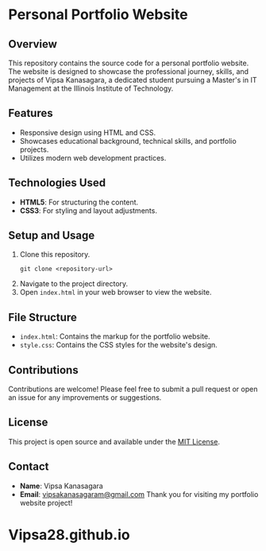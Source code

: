 # Personal Portfolio Website

## Overview

This repository contains the source code for a personal portfolio website. The website is designed to showcase the professional journey, skills, and projects of Vipsa Kanasagara, a dedicated student pursuing a Master's in IT Management at the Illinois Institute of Technology.

## Features

- Responsive design using HTML and CSS.
- Showcases educational background, technical skills, and portfolio projects.
- Utilizes modern web development practices.

## Technologies Used

- **HTML5**: For structuring the content.
- **CSS3**: For styling and layout adjustments.

## Setup and Usage

1. Clone this repository.
   ```
   git clone <repository-url>
   ```
2. Navigate to the project directory.
3. Open `index.html` in your web browser to view the website.

## File Structure

- `index.html`: Contains the markup for the portfolio website.
- `style.css`: Contains the CSS styles for the website's design.

## Contributions

Contributions are welcome! Please feel free to submit a pull request or open an issue for any improvements or suggestions.

## License

This project is open source and available under the [MIT License](LICENSE).

## Contact

- **Name**: Vipsa Kanasagara
- **Email**: vipsakanasagaram@gmail.com
  Thank you for visiting my portfolio website project!

# Vipsa28.github.io
